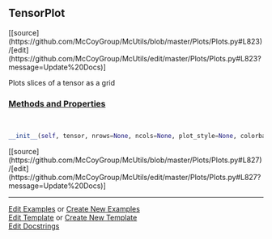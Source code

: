 ## <a id="McUtils.Plots.Plots.TensorPlot">TensorPlot</a> 
<div class="docs-source-link" markdown="1">
[[source](https://github.com/McCoyGroup/McUtils/blob/master/Plots/Plots.py#L823)/[edit](https://github.com/McCoyGroup/McUtils/edit/master/Plots/Plots.py#L823?message=Update%20Docs)]
</div>

Plots slices of a tensor as a grid

<div class="collapsible-section">
 <div class="collapsible-section collapsible-section-header" markdown="1">
 
### <a class="collapse-link" data-toggle="collapse" href="#methods">Methods and Properties</a> <a class="float-right" data-toggle="collapse" href="#methods"><i class="fa fa-chevron-down"></i></a>

 </div>
 <div class="collapsible-section collapsible-section-body collapse" id="methods" markdown="1">

<a id="McUtils.Plots.Plots.TensorPlot.__init__" class="docs-object-method">&nbsp;</a> 
```python
__init__(self, tensor, nrows=None, ncols=None, plot_style=None, colorbar=None, figure=None, axes=None, subplot_kw=None, method='imshow', **opts): 
```
<div class="docs-source-link" markdown="1">
[[source](https://github.com/McCoyGroup/McUtils/blob/master/Plots/Plots.py#L827)/[edit](https://github.com/McCoyGroup/McUtils/edit/master/Plots/Plots.py#L827?message=Update%20Docs)]
</div>

 </div>
</div>




___

[Edit Examples](https://github.com/McCoyGroup/McUtils/edit/gh-pages/ci/examples/McUtils/Plots/Plots/TensorPlot.md) or 
[Create New Examples](https://github.com/McCoyGroup/McUtils/new/gh-pages/?filename=ci/examples/McUtils/Plots/Plots/TensorPlot.md) <br/>
[Edit Template](https://github.com/McCoyGroup/McUtils/edit/gh-pages/ci/docs/McUtils/Plots/Plots/TensorPlot.md) or 
[Create New Template](https://github.com/McCoyGroup/McUtils/new/gh-pages/?filename=ci/docs/templates/McUtils/Plots/Plots/TensorPlot.md) <br/>
[Edit Docstrings](https://github.com/McCoyGroup/McUtils/edit/master/Plots/Plots.py#L823?message=Update%20Docs)